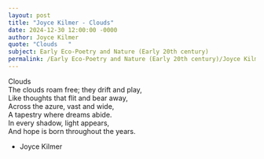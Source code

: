 ```yaml
---
layout: post
title: "Joyce Kilmer - Clouds"
date: 2024-12-30 12:00:00 -0000
author: Joyce Kilmer
quote: "Clouds   "
subject: Early Eco-Poetry and Nature (Early 20th century)
permalink: /Early Eco-Poetry and Nature (Early 20th century)/Joyce Kilmer/Joyce Kilmer - Clouds
---
```


Clouds   
The clouds roam free; they drift and play,  
Like thoughts that flit and bear away,  
Across the azure, vast and wide,  
A tapestry where dreams abide.  
In every shadow, light appears,  
And hope is born throughout the years.

- Joyce Kilmer

